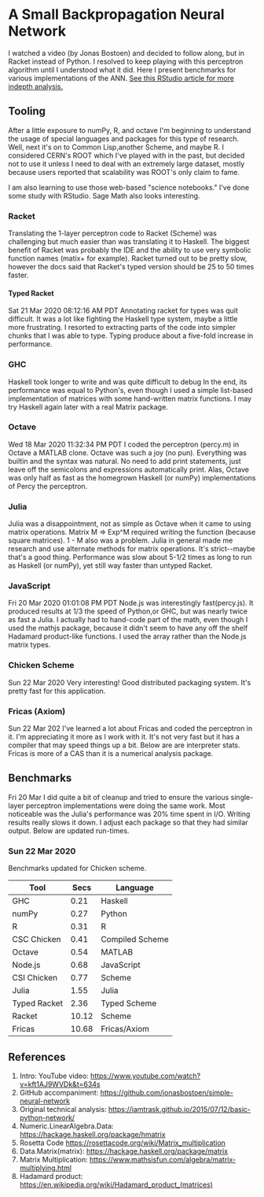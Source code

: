 
#	A Small Backpropagation Neural Network

I watched a video (by Jonas Bostoen) and decided to follow along, but in Racket instead of Python. I resolved to keep playing with this perceptron algorithm until I understood what it did. Here I present benchmarks for various implementations of the ANN. [See this RStudio article for more indepth analysis.](https://htmlpreview.github.io/?https://github.com/louis-frayser/Ann-and-Percy/blob/master/percy+ann/R/P+A.nb.html)

## Tooling
After a little exposure to numPy, R, and  octave I'm beginning to understand the usage of special languages and packages for this type of research.  Well, next it's on to Common Lisp,another Scheme, and maybe R. I considered CERN's ROOT which I've played with in the past, but decided not to use it unless I need to deal with an extremely large dataset, mostly because users reported that scalability was ROOT's only claim to fame.

I am also learning to use those web-based "science notebooks." I've done some study with RStudio. Sage Math also looks interesting.

### Racket
Translating the 1-layer perceptron code to Racket (Scheme) was challenging but much easier than was translating it to Haskell.  The biggest benefit of Racket was probably the IDE and the ability to use very symbolic function names (matix+ for example). Racket turned out to be pretty slow, however the docs said that Racket's typed version should be 25 to 50 times faster.

#### Typed Racket
Sat 21 Mar 2020 08:12:16 AM PDT
Annotating racket for types was quit difficult. It was a lot like fighting the Haskell type system, maybe a little more frustrating.  I resorted to extracting parts of the code into simpler chunks that I was able to type. Typing produce about a five-fold increase in performance.

### GHC
Haskell took longer to write and was quite difficult to debug  In the end, its performance was equal to Python's, even though I used a simple list-based implementation of matrices with some hand-written matrix functions.  I may try Haskell again later with a real Matrix package.

### Octave
Wed 18 Mar 2020 11:32:34 PM PDT
I coded the perceptron (percy.m) in Octave a MATLAB clone.  Octave was such a joy (no pun). Everything was builtin and the syntax was natural. No need to add print statements, just leave off the semicolons and expressions automatically print. Alas, Octave was only half as fast as the homegrown Haskell (or numPy) implementations of Percy the perceptron.

### Julia
Julia was a disappointment, not as simple as Octave when it came to using matrix operations.  Matrix M => Exp^M required writing the function (because square matrices). 1 - M also was a problem. Julia in general made me research and use alternate methods for matrix operations.  It's strict--maybe that's a good thing.  Performance was slow about 5-1/2 times as long to run as Haskell (or numPy), yet still way faster than untyped Racket.

### JavaScript
Fri 20 Mar 2020 01:01:08 PM PDT
Node.js was interestingly fast(percy.js). It produced results at 1/3 the speed of Python,or GHC, but was nearly twice as fast a Julia. I actually had to hand-code part of the math, even though I used the mathjs package, because it didn't seem to have any off the shelf Hadamard product-like functions. I used the array rather than the Node.js matrix types.

### Chicken Scheme
Sun 22 Mar 2020
Very interesting! Good distributed packaging system. It's pretty fast for this application.

### Fricas (Axiom)
Sun 22 Mar 202
I've learned a lot about Fricas and coded the perceptron in it. I'm appreciating it more as I work with it.  It's not very fast but it has a compiler that may speed things up a bit. Below are are interpreter stats. Fricas is more of a CAS than it is a numerical analysis package.


## Benchmarks
Fri 20 Mar
I did quite a bit of cleanup and tried to ensure the various single-layer perceptron implementations were doing the same work. Most noticeable was the Julia's performance was 20% time spent in I/O.  Writing results really slows it down.  I adjust each package so that they had similar output. Below are updated run-times.

### Sun 22 Mar 2020
Benchmarks updated for Chicken scheme.


| Tool           | Secs  | Language        |
|----------------|-------|-----------------|
| GHC            |  0.21 | Haskell         |
| numPy          |  0.27 | Python          |
| R              |  0.31 | R               |
| CSC Chicken    |  0.41 | Compiled Scheme |
| Octave         |  0.54 | MATLAB          |
| Node.js        |  0.68 | JavaScript      |
| CSI Chicken    |  0.77 | Scheme          |
| Julia          |  1.55 | Julia           |
| Typed Racket   |  2.36 | Typed Scheme    |
| Racket         | 10.12 | Scheme          |
| Fricas         | 10.68 | Fricas/Axiom    |


## References

1. Intro: YouTube video:        https://www.youtube.com/watch?v=kft1AJ9WVDk&t=634s
2. GitHub accompaniment:        https://github.com/jonasbostoen/simple-neural-network
8. Original technical analysis: https://iamtrask.github.io/2015/07/12/basic-python-network/
3. Numeric.LinearAlgebra.Data:  https://hackage.haskell.org/package/hmatrix
4. Rosetta Code                 https://rosettacode.org/wiki/Matrix_multiplication
5. Data.Matrix(matrix):         https://hackage.haskell.org/package/matrix
6. Matrix Multiplication:       https://www.mathsisfun.com/algebra/matrix-multiplying.html
7. Hadamard product:            https://en.wikipedia.org/wiki/Hadamard_product_(matrices)
